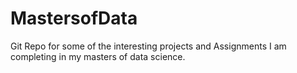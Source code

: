 # MastersofData
Git Repo for some of the interesting projects and Assignments I am completing in my masters of data science.
